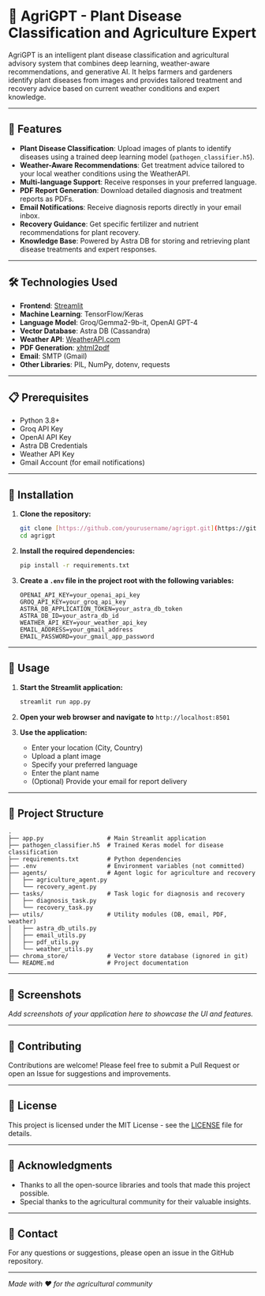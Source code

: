 # 🌿 AgriGPT - Plant Disease Classification and Agriculture Expert

AgriGPT is an intelligent plant disease classification and agricultural advisory system that combines deep learning, weather-aware recommendations, and generative AI. It helps farmers and gardeners identify plant diseases from images and provides tailored treatment and recovery advice based on current weather conditions and expert knowledge.

---

## 🌟 Features

- **Plant Disease Classification**: Upload images of plants to identify diseases using a trained deep learning model (`pathogen_classifier.h5`).
- **Weather-Aware Recommendations**: Get treatment advice tailored to your local weather conditions using the WeatherAPI.
- **Multi-language Support**: Receive responses in your preferred language.
- **PDF Report Generation**: Download detailed diagnosis and treatment reports as PDFs.
- **Email Notifications**: Receive diagnosis reports directly in your email inbox.
- **Recovery Guidance**: Get specific fertilizer and nutrient recommendations for plant recovery.
- **Knowledge Base**: Powered by Astra DB for storing and retrieving plant disease treatments and expert responses.

---

## 🛠️ Technologies Used

- **Frontend**: [Streamlit](https://streamlit.io/)
- **Machine Learning**: TensorFlow/Keras
- **Language Model**: Groq/Gemma2-9b-it, OpenAI GPT-4
- **Vector Database**: Astra DB (Cassandra)
- **Weather API**: [WeatherAPI.com](https://www.weatherapi.com/)
- **PDF Generation**: [xhtml2pdf](https://xhtml2pdf.readthedocs.io/)
- **Email**: SMTP (Gmail)
- **Other Libraries**: PIL, NumPy, dotenv, requests

---

## 📋 Prerequisites

- Python 3.8+
- Groq API Key
- OpenAI API Key
- Astra DB Credentials
- Weather API Key
- Gmail Account (for email notifications)

---

## 🔧 Installation

1. **Clone the repository:**
    ```bash
    git clone [https://github.com/yourusername/agrigpt.git](https://github.com/shashwat051102/AgriGPT-own-model-.git)
    cd agrigpt
    ```

2. **Install the required dependencies:**
    ```bash
    pip install -r requirements.txt
    ```

3. **Create a `.env` file in the project root with the following variables:**
    ```env
    OPENAI_API_KEY=your_openai_api_key
    GROQ_API_KEY=your_groq_api_key
    ASTRA_DB_APPLICATION_TOKEN=your_astra_db_token
    ASTRA_DB_ID=your_astra_db_id
    WEATHER_API_KEY=your_weather_api_key
    EMAIL_ADDRESS=your_gmail_address
    EMAIL_PASSWORD=your_gmail_app_password
    ```

---

## 🚀 Usage

1. **Start the Streamlit application:**
    ```bash
    streamlit run app.py
    ```

2. **Open your web browser and navigate to** `http://localhost:8501`

3. **Use the application:**
    - Enter your location (City, Country)
    - Upload a plant image
    - Specify your preferred language
    - Enter the plant name
    - (Optional) Provide your email for report delivery

---

## 📁 Project Structure

```
.
├── app.py                  # Main Streamlit application
├── pathogen_classifier.h5  # Trained Keras model for disease classification
├── requirements.txt        # Python dependencies
├── .env                    # Environment variables (not committed)
├── agents/                 # Agent logic for agriculture and recovery
│   ├── agriculture_agent.py
│   └── recovery_agent.py
├── tasks/                  # Task logic for diagnosis and recovery
│   ├── diagnosis_task.py
│   └── recovery_task.py
├── utils/                  # Utility modules (DB, email, PDF, weather)
│   ├── astra_db_utils.py
│   ├── email_utils.py
│   ├── pdf_utils.py
│   └── weather_utils.py
├── chroma_store/           # Vector store database (ignored in git)
└── README.md               # Project documentation
```

---

## 📸 Screenshots

_Add screenshots of your application here to showcase the UI and features._

---

## 🤝 Contributing

Contributions are welcome! Please feel free to submit a Pull Request or open an Issue for suggestions and improvements.

---

## 📝 License

This project is licensed under the MIT License - see the [LICENSE](LICENSE) file for details.

---

## 🙏 Acknowledgments

- Thanks to all the open-source libraries and tools that made this project possible.
- Special thanks to the agricultural community for their valuable insights.

---

## 📧 Contact

For any questions or suggestions, please open an issue in the GitHub repository.

---

_Made with ❤️ for the agricultural community_
